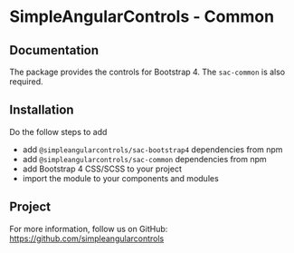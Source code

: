 # SimpleAngularControls - Common

## Documentation

The package provides the controls for Bootstrap 4. The `sac-common` is also required.

## Installation

Do the follow steps to add

- add `@simpleangularcontrols/sac-bootstrap4` dependencies from npm
- add `@simpleangularcontrols/sac-common` dependencies from npm
- add Bootstrap 4 CSS/SCSS to your project
- import the module to your components and modules

## Project

For more information, follow us on GitHub: https://github.com/simpleangularcontrols
